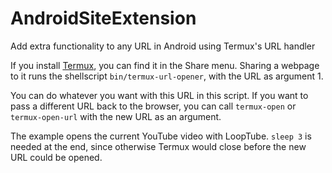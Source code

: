 # AndroidSiteExtension
Add extra functionality to any URL in Android using Termux's URL handler

If you install [Termux](https://play.google.com/store/apps/details?id=com.termux), you can find it in the Share menu.
Sharing a webpage to it runs the shellscript `bin/termux-url-opener`, with the URL as argument 1.

You can do whatever you want with this URL in this script.
If you want to pass a different URL back to the browser, you can call `termux-open` or `termux-open-url` with the new URL as an argument.

The example opens the current YouTube video with LoopTube.
`sleep 3` is needed at the end, since otherwise Termux would close before the new URL could be opened.
